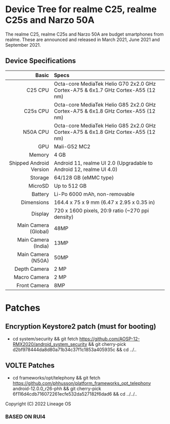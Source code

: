 # Device Tree for realme C25, realme C25s and Narzo 50A

The realme C25, realme C25s and Narzo 50A are budget smartphones from realme. These are announced and released in March 2021, June 2021 and September 2021.

## Device Specifications
Basic   | Specs
-------:|:-------------------------
C25 CPU     | Octa-core MediaTek Helio G70 2x2.0 GHz Cortex-A75 & 6x1.7 GHz Cortex-A55 (12 nm) 
C25s CPU     | Octa-core MediaTek Helio G85 2x2.0 GHz Cortex-A75 & 6x1.8 GHz Cortex-A55 (12 nm)
N50A CPU     | Octa-core MediaTek Helio G85 2x2.0 GHz Cortex-A75 & 6x1.8 GHz Cortex-A55 (12 nm)
GPU     | Mali-G52 MC2
Memory  | 4 GB
Shipped Android Version | Android 11, realme UI 2.0 (Upgradable to Android 12, realme UI 4.0)
Storage | 64/128 GB (eMMC type)
MicroSD | Up to 512 GB 
Battery | Li-Po 6000 mAh, non-removable
Dimensions | 164.4 x 75 x 9 mm (6.47 x 2.95 x 0.35 in)
Display | 720 x 1600 pixels, 20:9 ratio (~270 ppi density)
Main Camera (Global)  | 48MP
Main Camera (India)  | 13MP
Main Camera (N50A)  | 50MP
Depth Camera  | 2 MP
Macro Camera  | 2 MP
Front Camera | 8MP

# Patches

## Encryption Keystore2 patch (must for booting)

* cd system/security && git fetch https://github.com/AOSP-12-RMX2020/android_system_security && git cherry-pick d2bf978444da8d80a71b34c37f1c1853a405935c && cd ../..

## VOLTE Patches

* cd frameworks/opt/telephony && git fetch https://github.com/phhusson/platform_frameworks_opt_telephony android-12.0.0_r26-phh && git cherry-pick 6f116d4cdb716072261ecfe532da527182f6dad6 && cd ../../..

Copyright (C) 2022 Lineage OS

### BASED ON RUI4